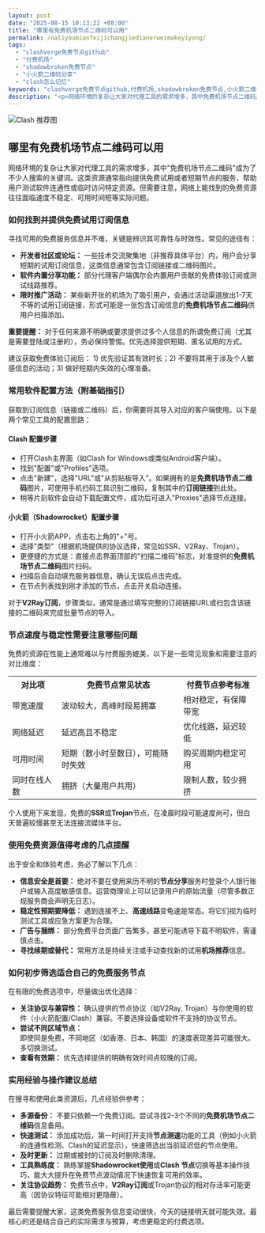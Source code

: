 ```yaml
---
layout: post
date: "2025-08-15 10:13:22 +08:00"
title: "哪里有免费机场节点二维码可以用"
permalink: /naliyoumianfeijichangjiedianerweimakeyiyong/
tags:
  - "clashverge免费节点github"
  - "付费机场"
  - "shadowbroken免费节点"
  - "小火箭二维码分享"
  - "clash怎么记忆"
keywords: "clashverge免费节点github,付费机场,shadowbroken免费节点,小火箭二维码分享,clash怎么记忆"
description: "<p>网络环境的复杂让大家对代理工具的需求增多，其中免费机场节点二维码成为了不少人搜索的关键词。这类资源通常指向提供免费试用或者短期节点的服务，帮助用户测试软件连通性或临时访问特定资源。但需要注意，网络上能找到的免费资源往往面临速度不稳定、可用时间短等实际问题。</p>"
---
```


![Clash 推荐图](https://clashjd.github.io/assets/img/免费节点订阅.png)

## 哪里有免费机场节点二维码可以用

<p>网络环境的复杂让大家对代理工具的需求增多，其中"免费机场节点二维码"成为了不少人搜索的关键词。这类资源通常指向提供免费试用或者短期节点的服务，帮助用户测试软件连通性或临时访问特定资源。但需要注意，网络上能找到的免费资源往往面临速度不稳定、可用时间短等实际问题。</p>
<h3>如何找到并提供免费试用订阅信息</h3>
<p>寻找可用的免费服务信息并不难，关键是辨识其可靠性与时效性。常见的途径有：</p>
<ul>
<li><strong>开发者社区或论坛：</strong> 一些技术交流聚集地（非推荐具体平台）内，用户会分享短期的试用订阅信息，这类信息通常包含订阅链接或二维码图片。</li>
<li><strong>软件内置分享功能：</strong> 部分代理客户端偶尔会内置用户贡献的免费体验订阅或测试线路推荐。</li>
<li><strong>限时推广活动：</strong> 某些新开张的机场为了吸引用户，会通过活动渠道放出1-7天不等的试用订阅链接，形式可能是一张包含订阅信息的<strong>免费机场节点二维码</strong>供用户扫描添加。</li>
</ul>
<p><strong>重要提醒：</strong> 对于任何来源不明确或要求提供过多个人信息的所谓免费订阅（尤其是需要登陆或注册的），务必保持警惕。优先选择提供短期、匿名试用的方式。</p>
<p>建议获取免费体验订阅后： 1) 优先验证其有效时长；2) 不要将其用于涉及个人敏感信息的活动；3) 做好短期内失效的心理准备。</p>
<h3>常用软件配置方法（附基础指引）</h3>
<p>获取到订阅信息（链接或二维码）后，你需要将其导入对应的客户端使用。以下是两个常见工具的配置思路：</p>
<h4>Clash 配置步骤</h4>
<ul>
<li>打开Clash主界面（如Clash for Windows或类似Android客户端）。</li>
<li>找到"配置"或"Profiles"选项。</li>
<li>点击"新建"，选择"URL"或"从剪贴板导入"。如果拥有的是<strong>免费机场节点二维码</strong>图片，可使用手机扫码工具识别二维码，复制其中的<strong>订阅链接</strong>到此处。</li>
<li>稍等片刻软件会自动下载配置文件，成功后可进入"Proxies"选择节点连接。</li>
</ul>
<h4>小火箭（Shadowrocket）配置步骤</h4>
<ul>
<li>打开小火箭APP，点击右上角的"+"号。</li>
<li>选择"类型"（根据机场提供的协议选择，常见如SSR、V2Ray、Trojan）。</li>
<li>更便捷的方式是：直接点击界面顶部的"扫描二维码"标志，对准提供的<strong>免费机场节点二维码</strong>图片扫码。</li>
<li>扫描后会自动填充服务器信息，确认无误后点击完成。</li>
<li>在节点列表找到刚才添加的节点，点击开关启动连接。</li>
</ul>
<p>对于<strong>V2Ray订阅</strong>，步骤类似，通常是通过填写完整的订阅链接URL或扫包含该链接的二维码来完成批量节点的导入。</p>
<h3>节点速度与稳定性需要注意哪些问题</h3>
<p>免费的资源在性能上通常难以与付费服务媲美，以下是一些常见现象和需要注意的对比维度：</p>
<table>
<tr>
<th>对比项</th>
<th>免费节点常见状态</th>
<th>付费节点参考标准</th>
</tr>
<tr>
<td>带宽速度</td>
<td>波动较大，高峰时段易拥塞</td>
<td>相对稳定，有保障带宽</td>
</tr>
<tr>
<td>网络延迟</td>
<td>延迟高且不稳定</td>
<td>优化线路，延迟较低</td>
</tr>
<tr>
<td>可用时间</td>
<td>短期（数小时至数日），可能随时失效</td>
<td>购买周期内稳定可用</td>
</tr>
<tr>
<td>同时在线人数</td>
<td>拥挤（大量用户共用）</td>
<td>限制人数，较少拥挤</td>
</tr>
</table>
<p>个人使用下来发现，免费的<strong>SSR</strong>或<strong>Trojan</strong>节点，在凌晨时段可能速度尚可，但白天普遍较慢甚至无法连接流媒体平台。</p>
<h3>使用免费资源值得考虑的几点提醒</h3>
<p>出于安全和体验考虑，务必了解以下几点：</p>
<ul>
<li><strong>信息安全是首要：</strong> 绝对不要在使用来历不明的<strong>节点分享</strong>服务时登录个人银行账户或输入高度敏感信息。运营商理论上可以记录用户的原始流量（尽管多数正规服务商会声明无日志）。</li>
<li><strong>稳定性预期要降低：</strong> 遇到连接不上、<strong>高速线路</strong>变龟速是常态。将它们视为临时测试工具或应急方案更为合理。</li>
<li><strong>广告与捆绑：</strong> 部分免费平台页面广告繁多，甚至可能诱导下载不明软件，需谨慎点击。</li>
<li><strong>寻找续期或替代：</strong> 常用方法是持续关注或手动查找新的试用<strong>机场推荐</strong>信息。</li>
</ul>
<h3>如何初步筛选适合自己的免费服务节点</h3>
<p>在有限的免费选项中，尽量做出优化选择：</p>
<ul>
<li><strong>关注协议与兼容性：</strong> 确认提供的节点协议（如V2Ray, Trojan）与你使用的软件（小火箭配置/Clash）兼容。不要选择设备或软件不支持的协议节点。</li>
<li><strong>尝试不同区域节点：</li></strong> 即使同是免费，不同地区（如香港、日本、韩国）的速度表现差异可能很大。多切换测试。</li>
<li><strong>查看有效期：</strong> 优先选择提供的明确有效时间点较晚的订阅。</li>
</ul>
<h3>实用经验与操作建议总结</h3>
<p>在搜寻和使用此类资源后，几点经验供参考：</p>
<ul>
<li><strong>多源备份：</strong> 不要只依赖一个免费订阅。尝试寻找2-3个不同的<strong>免费机场节点二维码</strong>信息备用。</li>
<li><strong>快速测试：</strong> 添加成功后，第一时间打开支持<strong>节点测速</strong>功能的工具（例如小火箭的连通性检测、Clash的延迟显示），快速筛选出当前延迟低的节点使用。</li>
<li><strong>及时更新：</strong> 过期或被封的订阅及时删除清理。</li>
<li><strong>工具熟练度：</strong> 熟练掌握<strong>Shadowrocket使用</strong>或<strong>Clash 节点</strong>切换等基本操作技巧，能大大提升在免费节点波动情况下快速恢复可用的效率。</li>
<li><strong>关注协议趋势：</strong> 免费节点中，<strong>V2Ray订阅</strong>或Trojan协议的相对存活率可能更高（因协议特征可能相对更隐蔽）。</li>
</ul>
<p>最后需要提醒大家，这类免费服务信息变动很快，今天的链接明天就可能失效。最核心的还是结合自己的实际需求与预算，考虑更稳定的付费选项。</p>